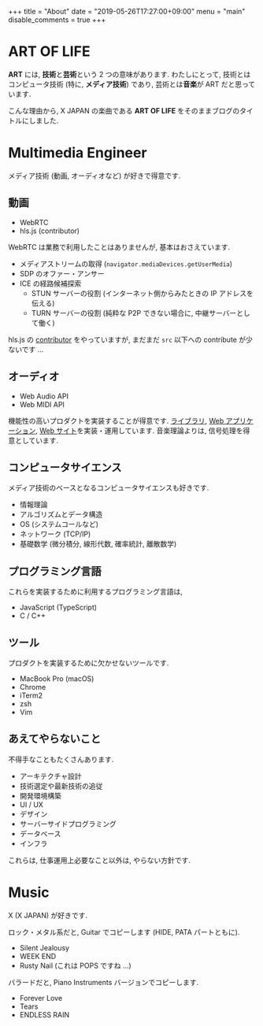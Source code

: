 +++
title = "About"
date = "2019-05-26T17:27:00+09:00"
menu = "main"
disable_comments = true
+++

# ART OF LIFE

<b>ART</b> には, <b>技術</b>と<b>芸術</b>という 2 つの意味があります.
わたしにとって, 技術とはコンピュータ技術 (特に, <b>メディア技術</b>) であり, 芸術とは<b>音楽</b>が ART だと思っています.

こんな理由から, X JAPAN の楽曲である <b>ART OF LIFE</b> をそのままブログのタイトルにしました.

# Multimedia Engineer

メディア技術 (動画, オーディオなど) が好きで得意です.

## 動画

- WebRTC
- hls.js (contributor)

WebRTC は業務で利用したことはありませんが, 基本はおさえています.

- メディアストリームの取得 (`navigator.mediaDevices.getUserMedia`)
- SDP のオファー・アンサー
- ICE の経路候補探索
  - STUN サーバーの役割 (インターネット側からみたときの IP アドレスを伝える)
  - TURN サーバーの役割 (純粋な P2P できない場合に, 中継サーバーとして働く)

hls.js の [contributor](https://github.com/video-dev/hls.js/graphs/contributors) をやっていますが, まだまだ `src` 以下への contribute が少ないです ...

## オーディオ

- Web Audio API
- Web MIDI API

機能性の高いプロダクトを実装することが得意です.
[ライブラリ](https://xsound.jp/), [Web アプリケーション](https://xsound.app/), [Web サイト](https://web-sounder.net/)を実装・運用しています. 音楽理論よりは, 信号処理を得意としています.

## コンピュータサイエンス

メディア技術のベースとなるコンピュータサイエンスも好きです.

- 情報理論
- アルゴリズムとデータ構造
- OS (システムコールなど)
- ネットワーク (TCP/IP)
- 基礎数学 (微分積分, 線形代数, 確率統計, 離散数学)

## プログラミング言語

これらを実装するために利用するプログラミング言語は,

- JavaScript (TypeScript)
- C / C++

## ツール

プロダクトを実装するために欠かせないツールです.

- MacBook Pro (macOS)
- Chrome
- iTerm2
- zsh
- Vim

## あえてやらないこと

不得手なこともたくさんあります.

- アーキテクチャ設計
- 技術選定や最新技術の追従
- 開発環境構築
- UI / UX
- デザイン
- サーバーサイドプログラミング
- データベース
- インフラ

これらは, 仕事運用上必要なこと以外は, やらない方針です.

# Music

X (X JAPAN) が好きです.

ロック・メタル系だと, Guitar でコピーします (HIDE, PATA パートともに).

- Silent Jealousy
- WEEK END
- Rusty Nail (これは POPS ですね ...)

バラードだと, Piano Instruments バージョンでコピーします.

- Forever Love
- Tears
- ENDLESS RAIN
